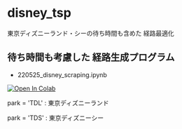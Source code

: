 # disney_tsp
東京ディズニーランド・シーの待ち時間も含めた 経路最適化

## 待ち時間も考慮した 経路生成プログラム
- 220525_disney_scraping.ipynb

[![Open In Colab](https://colab.research.google.com/assets/colab-badge.svg)](https://colab.research.google.com/github/takemi853/disney_tsp/blob/master/220525_disney_scraping.ipynb)

park = 'TDL' : 東京ディズニーランド

park = 'TDS' : 東京ディズニーシー